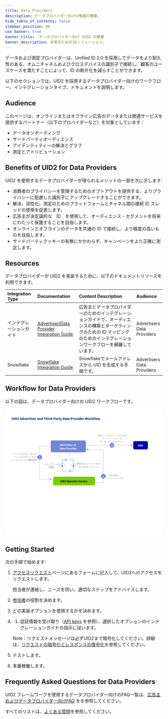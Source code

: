 ```yaml
---
title: Data Providers
description: データプロバイダー向けの情報の概要。
hide_table_of_contents: false
sidebar_position: 08
use_banner: true
banner_title:  データプロバイダー向け UID2 の概要
banner_description: 未来のためのIDソリューション。
---
```


データおよび測定プロバイダーは、Unified ID 2.0 を採用してデータをより耐久性のある、オムニチャネルおよびクロスデバイスの識別子で接続し、顧客のユースケースを満たすことによって、ID の断片化を減らすことができます。

以下のセクションでは、UID2 を採用するデータプロバイダー向けのワークフロー、インテグレーションタイプ、ドキュメントを説明します。


## Audience

このページは、オンラインまたはオフライン広告のデータまたは関連サービスを提供するパートナー（以下のプロバイダーなど）を対象としています：
- データオンボーディング
- サードパーティオーディエンス
- アイデンティティーの解決とグラフ
- 測定とアトリビューション

## Benefits of UID2 for Data Providers

UID2 を使用するデータプロバイダーが得られるメリットの一部を次に示します:
- 消費者のプライバシーを管理するためのオプトアウトを提供する、よりプライバシーに配慮した識別子にアップグレードすることができます。
- 解決、活性化、測定のためのプラットフォームとチャネル間の接続 ID スレッドの使用を促進します。
- 広告主が決定論的な　ID　を使用して、オーディエンス・セグメントを将来にわたって保護することを目指します。
- オンラインとオフラインのデータを共通の ID で接続し、より精度の高いものを目指します。
- サードパーティクッキーの有無にかかわらず、キャンペーンをより正確に測定します。

## Resources

データプロバイダーが UID2 を実装するために、以下のドキュメントリソースを利用できます。

| Integration Type| Documentation | Content Description | Audience |
| :--- | :--- | :--- | :--- |
| インテグレーションガイド | [Advertiser/Data Provider Integration Guide](../guides/advertiser-dataprovider-guide.md) | 広告主とデータプロバイダーのためのインテグレーションガイドで、オーディエンスの構築とターゲティングのための ID マッピングのためのインテグレーションワークフローを網羅しています。 | Advertisers<br/>Data Providers |
| Snowflake | [Snowflake Integration Guide](../guides/snowflake_integration.md) | Snowflakeでメールアドレスから UID を生成する手順です。 | Advertisers<br/>Data Providers |

## Workflow for Data Providers

以下の図は、データプロバイダー向けの UID2 ワークフローです。

![Data Provider Workflow](../workflows/images/UID2AdvertiserAndThirdPartyDataProviderWorkflow.jpg)

## Getting Started

次の手順で始めます:

1. [アクセスリクエスト](/request-access)ページにあるフォームに記入して、UID2へのアクセスをリクエストします。

   担当者が連絡し、ニーズを伺い、適切なステップをアドバイスします。
1. [参加者](../intro.md#participants)の役割を決めます。
1. どの実装オプションを使用するかを決めます。
1. 1. 認証情報を受け取り（[API keys](../getting-started/gs-api-keys.md) を参照）、選択したオプションのインテグレーションガイドの指示に従います。

    Note：リクエストメッセージは必ずUID2まで暗号化してください。詳細は、[リクエストの暗号化とレスポンスの復号化](../getting-started/gs-encryption-decryption.md)を参照してください。
1. テストします。
1. 本番稼働します。

## Frequently Asked Questions for Data Providers

UID2 フレームワークを使用するデータプロバイダー向けのFAQ一覧は、[広告主およびデータプロバイダー向けFAQ](../getting-started/gs-faqs.md#faqs-for-advertisers-and-data-providers) をを参照してください。


すべてのリストは、[よくある質問](../getting-started/gs-faqs.md)を参照してください。